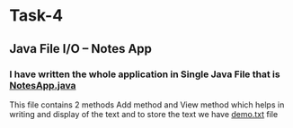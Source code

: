 # Task-4

## Java File I/O – Notes App

### I have written the whole application in Single Java File that is [NotesApp.java]()

This file contains 2 methods Add method and View method which helps in writing and display of the text and to store the text we have [demo.txt]() file